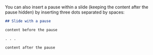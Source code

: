 You can also insert a pause within a slide (keeping the content after the pause hidden) by inserting three dots separated by spaces:

```{.markdown code-preview="/docs/presentations/revealjs/examples/incremental-pause.qmd"}
## Slide with a pause

content before the pause

. . .

content after the pause
```
